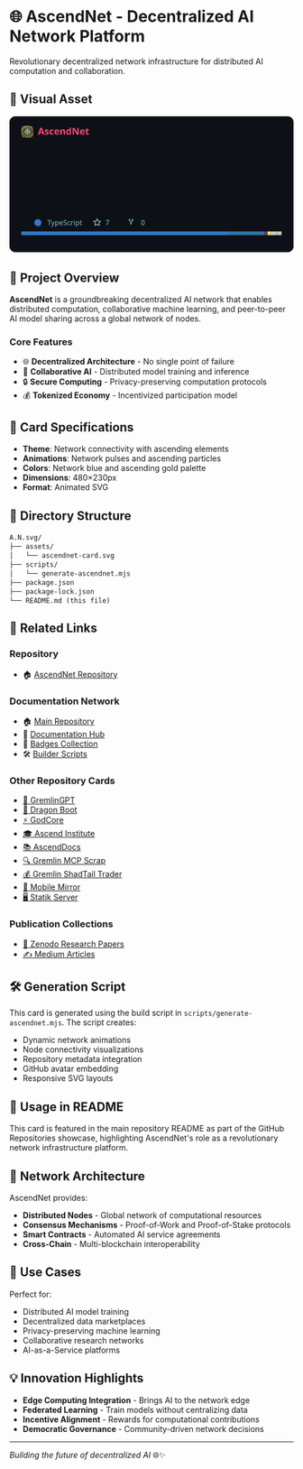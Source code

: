 # 🌐 AscendNet - Decentralized AI Network Platform

Revolutionary decentralized network infrastructure for distributed AI computation and collaboration.

## 🎨 Visual Asset

<div align="center">
  <img src="https://raw.githubusercontent.com/statikfintechllc/statikfintechllc/master/docs/A.N.svg/assets/ascendnet-card.svg" alt="AscendNet Card" width="600"/>
</div>

## 🚀 Project Overview

**AscendNet** is a groundbreaking decentralized AI network that enables distributed computation, collaborative machine learning, and peer-to-peer AI model sharing across a global network of nodes.

### Core Features
- 🌐 **Decentralized Architecture** - No single point of failure
- 🤝 **Collaborative AI** - Distributed model training and inference
- 🔒 **Secure Computing** - Privacy-preserving computation protocols
- 💰 **Tokenized Economy** - Incentivized participation model

## 🎨 Card Specifications

- **Theme**: Network connectivity with ascending elements
- **Animations**: Network pulses and ascending particles
- **Colors**: Network blue and ascending gold palette
- **Dimensions**: 480×230px
- **Format**: Animated SVG

## 📁 Directory Structure

```
A.N.svg/
├── assets/
│   └── ascendnet-card.svg
├── scripts/
│   └── generate-ascendnet.mjs
├── package.json
├── package-lock.json
└── README.md (this file)
```

## 🔗 Related Links

### Repository
- 🏠 [AscendNet Repository](https://github.com/statikfintechllc/AscendNet)

### Documentation Network
- 🏠 [Main Repository](../../README.md)
- 📁 [Documentation Hub](../README.md)
- 🎯 [Badges Collection](../../badges/README.md)
- 🛠️ [Builder Scripts](../../builder.script/README.md)

### Other Repository Cards
- [🧠 GremlinGPT](../G.G.svg/)
- [🐉 Dragon Boot](../D.B.svg/)
- [⚡ GodCore](../G.C.svg/)
- [🎓 Ascend Institute](../A.I.svg/)
- [📚 AscendDocs](../A.D.svg/)
- [🔍 Gremlin MCP Scrap](../G.M.svg/)
- [💰 Gremlin ShadTail Trader](../G.S.svg/)
- [📱 Mobile Mirror](../M.M.svg/)
- [🖥️ Statik Server](../S.S.svg/)

### Publication Collections
- [📄 Zenodo Research Papers](../Zenodo.papers.svg/)
- [✍️ Medium Articles](../Medium.papers.svg/)

## 🛠️ Generation Script

This card is generated using the build script in `scripts/generate-ascendnet.mjs`. The script creates:
- Dynamic network animations
- Node connectivity visualizations
- Repository metadata integration
- GitHub avatar embedding
- Responsive SVG layouts

## 🎯 Usage in README

This card is featured in the main repository README as part of the GitHub Repositories showcase, highlighting AscendNet's role as a revolutionary network infrastructure platform.

## 🌟 Network Architecture

AscendNet provides:
- **Distributed Nodes** - Global network of computational resources
- **Consensus Mechanisms** - Proof-of-Work and Proof-of-Stake protocols
- **Smart Contracts** - Automated AI service agreements
- **Cross-Chain** - Multi-blockchain interoperability

## 🔬 Use Cases

Perfect for:
- Distributed AI model training
- Decentralized data marketplaces
- Privacy-preserving machine learning
- Collaborative research networks
- AI-as-a-Service platforms

## 💡 Innovation Highlights

- **Edge Computing Integration** - Brings AI to the network edge
- **Federated Learning** - Train models without centralizing data
- **Incentive Alignment** - Rewards for computational contributions
- **Democratic Governance** - Community-driven network decisions

---

*Building the future of decentralized AI* 🌐✨

